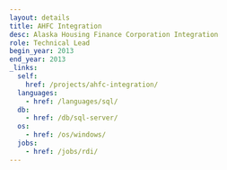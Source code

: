 ```yaml
---
layout: details
title: AHFC Integration
desc: Alaska Housing Finance Corporation Integration
role: Technical Lead
begin_year: 2013
end_year: 2013
_links:
  self:
    href: /projects/ahfc-integration/
  languages:
    - href: /languages/sql/
  db:
    - href: /db/sql-server/
  os:
    - href: /os/windows/
  jobs:
    - href: /jobs/rdi/
---
```

